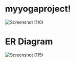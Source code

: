 # myyogaproject!
![Screenshot (116)](https://user-images.githubusercontent.com/58219714/207641833-a1b9003f-8f42-4fcc-a46d-59ab4910cc4d.png)


# ER Diagram
![Screenshot (115)](https://user-images.githubusercontent.com/58219714/207642400-8129df11-91e0-4a89-8fe2-f8f73f4679c8.png)
